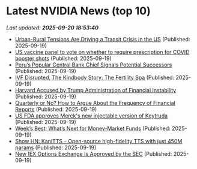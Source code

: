# Latest NVIDIA News (top 10)
_Last updated: **2025-09-20 18:53:40**_

- [Urban-Rural Tensions Are Driving a Transit Crisis in the US](https://biztoc.com/x/7eb588aa74e9c53e) (Published: 2025-09-19)
- [US vaccine panel to vote on whether to require prescription for COVID booster shots](https://biztoc.com/x/2247b124ca46b59b) (Published: 2025-09-19)
- [Peru’s Popular Central Bank Chief Signals Potential Successors](https://biztoc.com/x/7e51ca7f6f2f4252) (Published: 2025-09-19)
- [IVF Disrupted, The Kindbody Story: The Fertility Spa](https://biztoc.com/x/26b5698ee655adb6) (Published: 2025-09-19)
- [Harvard Accused by Trump Administration of Financial Instability](https://biztoc.com/x/1a0411bca39165f1) (Published: 2025-09-19)
- [Quarterly or No? How to Argue About the Frequency of Financial Reports](https://biztoc.com/x/6fd78ee67e78eedf) (Published: 2025-09-19)
- [US FDA approves Merck's new injectable version of Keytruda](https://biztoc.com/x/6d7fcfa8687d9fbc) (Published: 2025-09-19)
- [Week’s Best: What’s Next for Money-Market Funds](https://biztoc.com/x/323fa5f74c0fc41b) (Published: 2025-09-19)
- [Show HN: KaniTTS – Open-source high-fidelity TTS with just 450M params](https://huggingface.co/nineninesix/kani-tts-450m-0.1-pt) (Published: 2025-09-19)
- [New IEX Options Exchange Is Approved by the SEC](https://biztoc.com/x/c3381c177470db9b) (Published: 2025-09-19)
